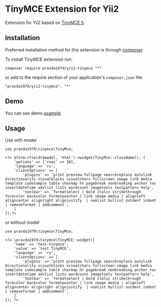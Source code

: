 TinyMCE Extension for Yii2
==========================

Extension for Yii2 based on [TinyMCE 5](https://www.tiny.cloud/).

Installation
------------

Preferred installation method for this extension is through [composer](http://getcomposer.org/download/).

To install TinyMCE extension run:
```
composer require pravda1979/yii2-tinymce "*"
```
or add to the require section of your application's `composer.json` file.
```
"pravda1979/yii2-tinymce": "*"
```

Demo
------
You can see demo [example](http://n66367j4.beget.tech/web/test/tinymce)

Usage
------
Use with model
```
use pravda1979\tinymce\TinyMce;

<?= $form->field($model, 'html')->widget(TinyMce::className(), [
    'options' => ['rows' => 10],
    'language' => 'ru',
    'clientOptions' => [
        'plugins' => 'print preview fullpage searchreplace autolink directionality visualblocks visualchars fullscreen image link media template codesample table charmap hr pagebreak nonbreaking anchor toc insertdatetime advlist lists wordcount imagetools textpattern help',
        'toolbar' => 'formatselect | bold italic strikethrough forecolor backcolor formatpainter | link image media | alignleft aligncenter alignright alignjustify  | numlist bullist outdent indent | removeformat | addcomment',
    ]
]);?>
```
or without model
```
use pravda1979\tinymce\TinyMce;

<?= \pravda1979\tinymce\TinyMCE::widget([
    'name' => 'test-tinymce',
    'value' => 'test TinyMCE',
    'language' => 'ru',
    'clientOptions' => [
        'plugins' => 'print preview fullpage searchreplace autolink directionality visualblocks visualchars fullscreen image link media template codesample table charmap hr pagebreak nonbreaking anchor toc insertdatetime advlist lists wordcount imagetools textpattern help',
        'toolbar' => 'formatselect | bold italic strikethrough forecolor backcolor formatpainter | link image media | alignleft aligncenter alignright alignjustify  | numlist bullist outdent indent | removeformat | addcomment',
    ]
]); ?>
```